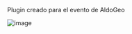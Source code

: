Plugin creado para el evento de AldoGeo 


![image](https://github.com/user-attachments/assets/5239a9d8-f4ef-40ae-95a1-378d3461095c)

